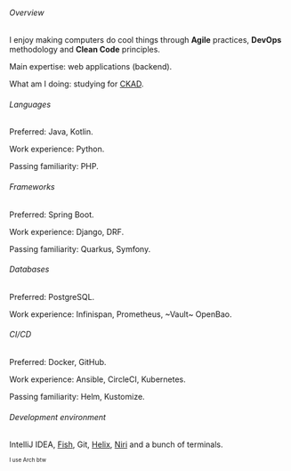 ###### Overview

I enjoy making computers do cool things through **Agile** practices, **DevOps** methodology and **Clean Code** principles.

Main expertise: web applications (backend).

What am I doing: studying for [CKAD]().

###### Languages

Preferred: Java, Kotlin.

Work experience: Python.

Passing familiarity: PHP.

###### Frameworks

Preferred: Spring Boot.

Work experience: Django, DRF.

Passing familiarity: Quarkus, Symfony.

###### Databases

Preferred: PostgreSQL.

Work experience: Infinispan, Prometheus, ~Vault~ OpenBao.

###### CI/CD

Preferred: Docker, GitHub.

Work experience: Ansible, CircleCI, Kubernetes.

Passing familiarity: Helm, Kustomize.

###### Development environment

IntelliJ IDEA, [Fish](), Git, [Helix](helix-editor.org), [Niri]() and a bunch of terminals.

<sup><sub>I use Arch btw</sub></sup>



<!--
### Hi there 👋

**malteo/malteo** is a ✨ _special_ ✨ repository because its `README.md` (this file) appears on your GitHub profile.

Here are some ideas to get you started:

- 🔭 I’m currently working on ...
- 🌱 I’m currently learning ...
- 👯 I’m looking to collaborate on ...
- 🤔 I’m looking for help with ...
- 💬 Ask me about ...
- 📫 How to reach me: ...
- 😄 Pronouns: ...
- ⚡ Fun fact: ...

-->
